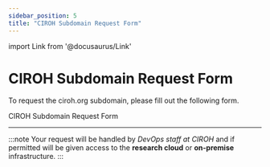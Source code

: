 ```yaml
---
sidebar_position: 5
title: "CIROH Subdomain Request Form"
---
```

import Link from '@docusaurus/Link'

# CIROH Subdomain Request Form

To request the ciroh.org subdomain, please fill out the following form.

<Link class="button button--active button--primary" to="https://github.com/CIROH-UA/ciroh-ua.github.io/issues/new?assignees=&labels=&projects=&template=subdomain-request.md&title=">CIROH Subdomain Request Form</Link>

-----

:::note
Your request will be handled by <i>DevOps staff at CIROH</i> and if permitted will be given access to the <strong>research cloud</strong> or <strong>on-premise</strong> infrastructure.
:::